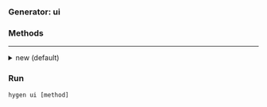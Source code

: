 ### Generator: ui

### Methods

---

<details>
<summary>new (default)</summary>
<br>

- Arguments

```ts
  // module_name: string
```

</details>

### Run

`hygen ui [method]`
